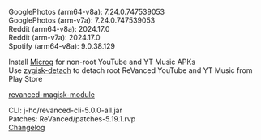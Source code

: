 GooglePhotos (arm64-v8a): 7.24.0.747539053  
GooglePhotos (arm-v7a): 7.24.0.747539053  
Reddit (arm64-v8a): 2024.17.0  
Reddit (arm-v7a): 2024.17.0  
Spotify (arm64-v8a): 9.0.38.129  

Install [Microg](https://github.com/ReVanced/GmsCore/releases) for non-root YouTube and YT Music APKs  
Use [zygisk-detach](https://github.com/j-hc/zygisk-detach) to detach root ReVanced YouTube and YT Music from Play Store  

[revanced-magisk-module](https://github.com/j-hc/revanced-magisk-module)
  
CLI: j-hc/revanced-cli-5.0.0-all.jar  
Patches: ReVanced/patches-5.19.1.rvp  
[Changelog](https://github.com/ReVanced/revanced-patches/releases/tag/v5.19.1)  

